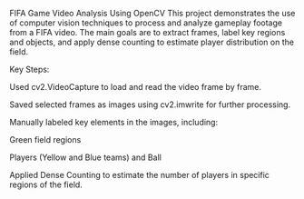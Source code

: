 FIFA Game Video Analysis Using OpenCV
This project demonstrates the use of computer vision techniques to process and analyze gameplay footage from a FIFA video. The main goals are to extract frames, label key regions and objects, and apply dense counting to estimate player distribution on the field.

Key Steps:

Used cv2.VideoCapture to load and read the video frame by frame.

Saved selected frames as images using cv2.imwrite for further processing.

Manually labeled key elements in the images, including:

Green field regions

Players (Yellow and Blue teams) and Ball

Applied Dense Counting to estimate the number of players in specific regions of the field.
